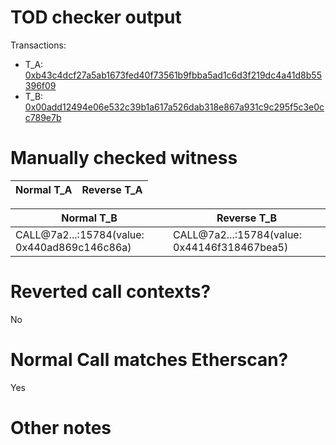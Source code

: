 # TOD checker output

Transactions:
- T_A: [0xb43c4dcf27a5ab1673fed40f73561b9fbba5ad1c6d3f219dc4a41d8b55396f09](https://etherscan.io/tx/0xb43c4dcf27a5ab1673fed40f73561b9fbba5ad1c6d3f219dc4a41d8b55396f09)
- T_B: [0x00add12494e06e532c39b1a617a526dab318e867a931c9c295f5c3e0cc789e7b](https://etherscan.io/tx/0x00add12494e06e532c39b1a617a526dab318e867a931c9c295f5c3e0cc789e7b)


# Manually checked witness


| Normal T_A    | Reverse T_A   |
|---------------|---------------|

| Normal T_B                                   | Reverse T_B                                  |
|----------------------------------------------|----------------------------------------------|
| CALL@7a2...:15784(value: 0x440ad869c146c86a) | CALL@7a2...:15784(value: 0x44146f318467bea5) |


# Reverted call contexts?

No

# Normal Call matches Etherscan?

Yes

# Other notes
